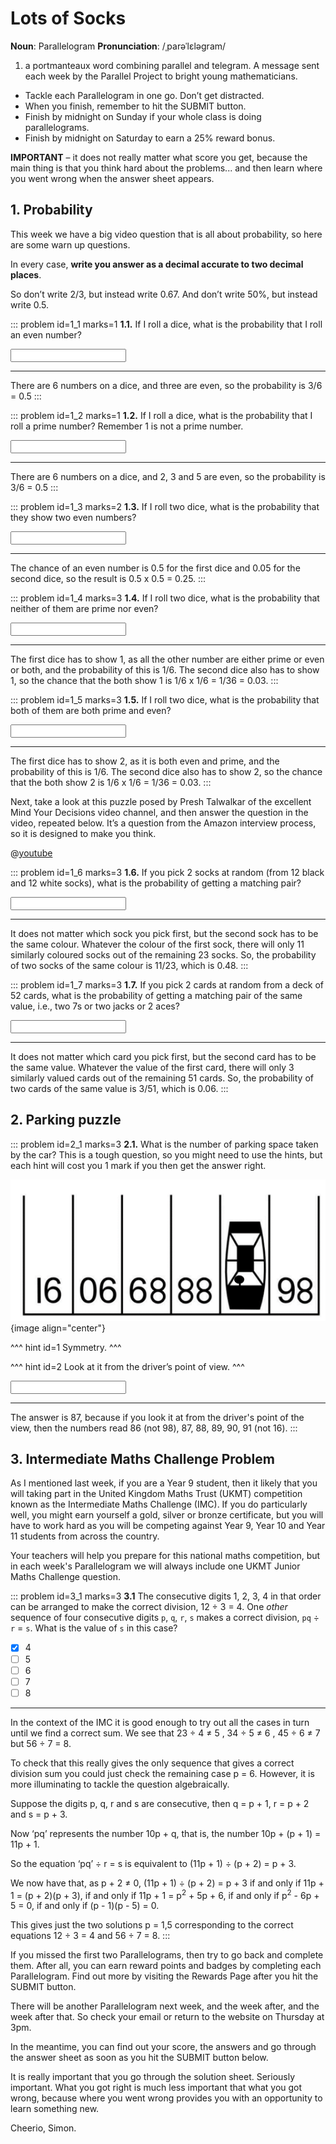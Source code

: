 # Lots of Socks

<div class="dictionary">

__Noun__: Parallelogram
__Pronunciation__: /ˌparəˈlɛləɡram/

1. a portmanteaux word combining parallel and telegram. A message sent each
week by the Parallel Project to bright young mathematicians.

</div>

* Tackle each Parallelogram in one go. Don’t get distracted.
* When you finish, remember to hit the SUBMIT button.
*	Finish by midnight on Sunday if your whole class is doing parallelograms.
*	Finish by midnight on Saturday to earn a 25% reward bonus.

__IMPORTANT__ – it does not really matter what score you get, because the main thing is that you think hard about the problems... and then learn where you went wrong when the answer sheet appears.


## 1. Probability

This week we have a big video question that is all about probability, so here are some warn up questions.

In every case, __write you answer as a decimal accurate to two decimal places__.

So don’t write 2/3, but instead write 0.67. And don’t write 50%, but instead write 0.5.

::: problem id=1_1 marks=1
__1.1.__ If I roll a dice, what is the probability that I roll an even number?

<input type="text" solution="0.5"/>  

---

There are 6 numbers on a dice, and three are even, so the probability is 3/6 = 0.5
:::

::: problem id=1_2 marks=1
__1.2.__ If I roll a dice, what is the probability that I roll a prime number? Remember 1 is not a prime number.

<input type="text" solution="0.5"/>  

---

There are 6 numbers on a dice, and 2, 3 and 5 are even, so the probability is 3/6 = 0.5
:::

::: problem id=1_3 marks=2
__1.3.__ If I roll two dice, what is the probability that they show two even numbers?

<input type="text" solution="0.25"/>  

---

The chance of an even number is 0.5 for the first dice and 0.05 for the second dice, so the result is 0.5 x 0.5 = 0.25.
:::

::: problem id=1_4 marks=3
__1.4.__ If I roll two dice, what is the probability that neither of them are prime nor even?

<input type="text" solution="0.03"/>  

---

The first dice has to show 1, as all the other number are either prime or even or both, and the probability of this is 1/6. The second dice also has to show 1, so the chance that the both show 1 is 1/6 x 1/6 = 1/36 = 0.03.
:::

::: problem id=1_5 marks=3
__1.5.__ If I roll two dice, what is the probability that both of them are both prime and even?

<input type="text" solution="0.03"/>  

---

The first dice has to show 2, as it is both even and prime, and the probability of this is 1/6. The second dice also has to show 2, so the chance that the both show 2 is 1/6 x 1/6 = 1/36 = 0.03.
:::

Next, take a look at this puzzle posed by Presh Talwalkar of the excellent Mind Your Decisions video channel, and then answer the question in the video, repeated below. It’s a question from the Amazon interview process, so it is designed to make you think.

@[youtube](wjsG2Os0--o?end=22&rel=0)

::: problem id=1_6 marks=3
__1.6.__ If you pick 2 socks at random (from 12 black and 12 white socks), what is the probability of getting a matching pair?

<input type="text" solution="0.48"/>  

---

It does not matter which sock you pick first, but the second sock has to be the same colour. Whatever the colour of the first sock, there will only 11 similarly coloured socks out of the remaining 23 socks. So, the probability of two socks of the same colour is 11/23, which is 0.48.
:::

::: problem id=1_7 marks=3
__1.7.__ If you pick 2 cards at random from a deck of 52 cards, what is the probability of getting a matching pair of the same value, i.e., two 7s or two jacks or 2 aces?

<input type="text" solution="0.06"/>  

---

It does not matter which card you pick first, but the second card has to be the same value. Whatever the value of the first card, there will only 3 similarly valued cards out of the remaining 51 cards. So, the probability of two cards of the same value is 3/51, which is 0.06.
:::


## 2. Parking puzzle

::: problem id=2_1 marks=3
__2.1.__ What is the number of parking space taken by the car? This is a tough question, so you might need to use the hints, but each hint will cost you 1 mark if you then get the answer right.

![](/resources/9-03-lots-of-socks/2-cars.png){image align="center"}

^^^ hint id=1
Symmetry.
^^^

^^^ hint id=2
Look at it from the driver’s point of view.
^^^

<input type="text" solution="87"/>  

---

The answer is 87, because if you look it at from the driver's point of the view, then the numbers read 86 (not 98), 87, 88, 89, 90, 91 (not 16).
:::


## 3.	Intermediate Maths Challenge Problem

As I mentioned last week, if you are a Year 9 student, then it likely that you will taking part in the United Kingdom Maths Trust (UKMT) competition known as the Intermediate Maths Challenge (IMC). If you do particularly well, you might earn yourself a gold, silver or bronze certificate, but you will have to work hard as you will be competing against Year 9, Year 10 and Year 11 students from across the country.

Your teachers will help you prepare for this national maths competition, but in each week's Parallelogram we will always include one UKMT Junior Maths Challenge question.

::: problem id=3_1 marks=3
__3.1__ The consecutive digits 1, 2, 3, 4 in that order can be arranged to make the correct division, 12 ÷ 3 = 4. One _other_ sequence of four consecutive digits `p`, `q`, `r`, `s` makes a correct division, `pq` ÷ `r` = `s`. What is the value of `s` in this case?

* [x] 4
* [ ] 5
* [ ] 6
* [ ] 7
* [ ] 8

---

In the context of the IMC it is good enough to try out all the cases in turn until we find a correct sum. We see that 23 ÷ 4 ≠ 5 , 34 ÷ 5 ≠ 6 , 45 ÷ 6 ≠ 7 but 56 ÷ 7 = 8.

To check that this really gives the only sequence that gives a correct division sum you could just check the remaining case p = 6. However, it is more illuminating to tackle the question algebraically.

Suppose the digits p, q, r and s are consecutive, then q = p + 1, r = p + 2 and s = p + 3.

Now ‘pq’ represents the number 10p + q, that is, the number 10p + (p + 1) = 11p + 1.

So the equation ‘pq’ ÷ r = s is equivalent to (11p + 1) ÷ (p + 2) = p + 3.

We now have that, as p + 2 ≠ 0,
(11p + 1) ÷ (p + 2) = p + 3
if and only if 11p + 1 = (p + 2)(p + 3),
if and only if 11p + 1 = p<sup>2</sup> + 5p + 6,
if and only if p<sup>2</sup> - 6p + 5 = 0,
if and only if (p - 1)(p - 5) = 0.

This gives just the two solutions p = 1,5 corresponding to the correct equations 12 ÷ 3 = 4 and 56 ÷ 7 = 8.
:::


If you missed the first two Parallelograms, then try to go back and complete them. After all, you can earn reward points and badges by completing each Parallelogram. Find out more by visiting the Rewards Page after you hit the SUBMIT button.

There will be another Parallelogram next week, and the week after, and the week after that. So check your email or return to the website on Thursday at 3pm.

In the meantime, you can find out your score, the answers and go through the answer sheet as soon as you hit the SUBMIT button below.

It is really important that you go through the solution sheet. Seriously important. What you got right is much less important that what you got wrong, because where you went wrong provides you with an opportunity to learn something new.

Cheerio,
Simon.
